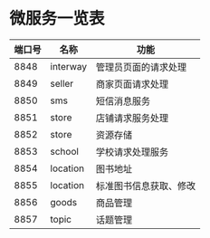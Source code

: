 # 微服务一览表

|端口号|名称|功能|
|---|----|-----|
|8848|interway|管理员页面的请求处理|
|8849|seller|商家页面请求处理|
|8850|sms|短信消息服务|
|8851|store|店铺请求服务处理|
|8852|store|资源存储|
|8853|school|学校请求处理服务|
|8854|location|图书地址|
|8855|location|标准图书信息获取、修改|
|8856|goods|商品管理|
|8857|topic|话题管理|
